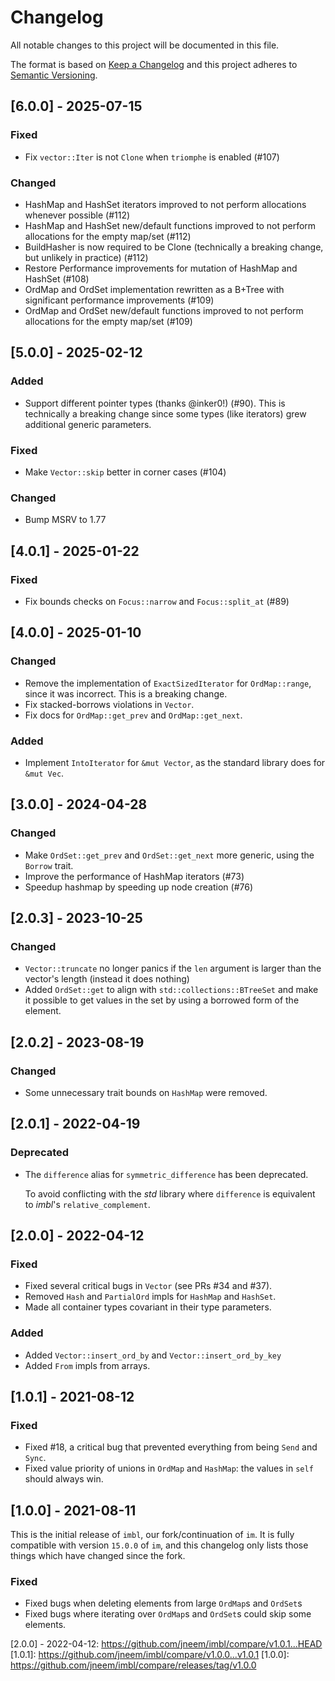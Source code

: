 # Changelog

All notable changes to this project will be documented in this file.

The format is based on [Keep a Changelog](http://keepachangelog.com/en/1.0.0/) and this project
adheres to [Semantic Versioning](http://semver.org/spec/v2.0.0.html).

## [6.0.0] - 2025-07-15

### Fixed

- Fix `vector::Iter` is not `Clone` when `triomphe` is enabled (#107)

### Changed

- HashMap and HashSet iterators improved to not perform allocations whenever possible (#112)
- HashMap and HashSet new/default functions improved to not perform allocations for the empty map/set (#112)
- BuildHasher is now required to be Clone (technically a breaking change, but unlikely in practice) (#112)
- Restore Performance improvements for mutation of HashMap and HashSet (#108)
- OrdMap and OrdSet implementation rewritten as a B+Tree with significant performance improvements (#109)
- OrdMap and OrdSet new/default functions improved to not perform allocations for the empty map/set (#109)

## [5.0.0] - 2025-02-12

### Added

 - Support different pointer types (thanks @inker0!) (#90). This is technically a breaking
   change since some types (like iterators) grew additional generic parameters.

### Fixed

- Make `Vector::skip` better in corner cases (#104)

### Changed

- Bump MSRV to 1.77

## [4.0.1] - 2025-01-22

### Fixed

- Fix bounds checks on `Focus::narrow` and `Focus::split_at` (#89)

## [4.0.0] - 2025-01-10

### Changed
- Remove the implementation of `ExactSizedIterator` for `OrdMap::range`, since it was
  incorrect. This is a breaking change.
- Fix stacked-borrows violations in `Vector`.
- Fix docs for `OrdMap::get_prev` and `OrdMap::get_next`.

### Added
- Implement `IntoIterator` for `&mut Vector`, as the standard library does for `&mut Vec`.

## [3.0.0] - 2024-04-28

### Changed

- Make `OrdSet::get_prev` and `OrdSet::get_next` more generic, using the `Borrow` trait.
- Improve the performance of HashMap iterators (#73)
- Speedup hashmap by speeding up node creation (#76)

## [2.0.3] - 2023-10-25

### Changed
- `Vector::truncate` no longer panics if the `len` argument is larger than the
  vector's length (instead it does nothing)
- Added `OrdSet::get` to align with `std::collections::BTreeSet` and make it possible
  to get values in the set by using a borrowed form of the element.

## [2.0.2] - 2023-08-19

### Changed
- Some unnecessary trait bounds on `HashMap` were removed.

## [2.0.1] - 2022-04-19

### Deprecated
- The `difference` alias for `symmetric_difference` has been deprecated.

    To avoid conflicting with the *std* library where `difference` is equivalent
    to *imbl*'s `relative_complement`.


## [2.0.0] - 2022-04-12

### Fixed
-   Fixed several critical bugs in `Vector` (see PRs #34 and #37).
-   Removed `Hash` and `PartialOrd` impls for `HashMap` and `HashSet`.
-   Made all container types covariant in their type parameters.

### Added
-   Added `Vector::insert_ord_by` and `Vector::insert_ord_by_key`
-   Added `From` impls from arrays.

## [1.0.1] - 2021-08-12

### Fixed

-   Fixed #18, a critical bug that prevented everything from being `Send` and `Sync`.
-   Fixed value priority of unions in `OrdMap` and `HashMap`: the values in `self` should always win.

## [1.0.0] - 2021-08-11

This is the initial release of `imbl`, our fork/continuation of `im`. It is
fully compatible with version `15.0.0` of `im`, and this changelog only lists
those things which have changed since the fork.

### Fixed

-   Fixed bugs when deleting elements from large `OrdMap`s and `OrdSet`s
-   Fixed bugs where iterating over `OrdMap`s and `OrdSet`s could skip some elements.

[2.0.0] - 2022-04-12: https://github.com/jneem/imbl/compare/v1.0.1...HEAD
[1.0.1]: https://github.com/jneem/imbl/compare/v1.0.0...v1.0.1
[1.0.0]: https://github.com/jneem/imbl/compare/releases/tag/v1.0.0
